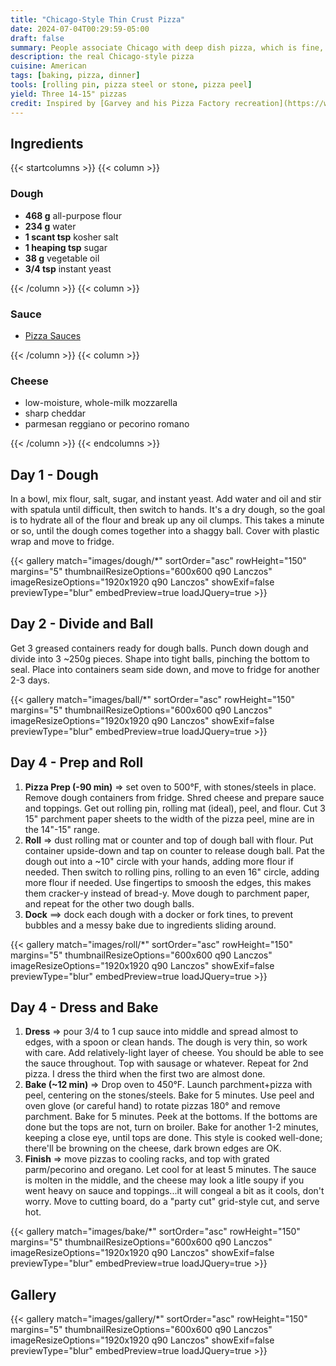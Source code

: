 ```yaml
---
title: "Chicago-Style Thin Crust Pizza"
date: 2024-07-04T00:29:59-05:00
draft: false
summary: People associate Chicago with deep dish pizza, which is fine, for special occassions...it's fine.  But it's the thin crust pizza that is the true Chicago-style pizza, with its cracker crust and fennel-heavy sausage, always "party cut" into squares.
description: the real Chicago-style pizza
cuisine: American
tags: [baking, pizza, dinner]
tools: [rolling pin, pizza steel or stone, pizza peel]
yield: Three 14-15" pizzas
credit: Inspired by [Garvey and his Pizza Factory recreation](https://www.pizzamaking.com/forum/index.php?topic=17662.0)
---
```


## Ingredients

{{< startcolumns >}}
{{< column >}}

### Dough

* **468 g** all-purpose flour
* **234 g** water
* **1 scant tsp** kosher salt
* **1 heaping tsp** sugar
* **38 g** vegetable oil
* **3/4 tsp** instant yeast

{{< /column >}}
{{< column >}}

### Sauce

* [Pizza Sauces](recipes/pizza-sauce)

{{< /column >}}
{{< column >}}

### Cheese

* low-moisture, whole-milk mozzarella
* sharp cheddar
* parmesan reggiano or pecorino romano

{{< /column >}}
{{< endcolumns >}}

## Day 1 - Dough

In a bowl, mix flour, salt, sugar, and instant yeast.  Add water and oil and stir with spatula until difficult, then switch to hands.  It's a dry dough, so the goal is to hydrate all of the flour and break up any oil clumps.  This takes a minute or so, until the dough comes together into a shaggy ball.  Cover with plastic wrap and move to fridge.

{{< gallery match="images/dough/*" sortOrder="asc" rowHeight="150" margins="5" thumbnailResizeOptions="600x600 q90 Lanczos" imageResizeOptions="1920x1920 q90 Lanczos" showExif=false previewType="blur" embedPreview=true loadJQuery=true >}}

## Day 2 - Divide and Ball

Get 3 greased containers ready for dough balls.  Punch down dough and divide into 3 ~250g pieces.  Shape into tight balls, pinching the bottom to seal.  Place into containers seam side down, and move to fridge for another 2-3 days.

{{< gallery match="images/ball/*" sortOrder="asc" rowHeight="150" margins="5" thumbnailResizeOptions="600x600 q90 Lanczos" imageResizeOptions="1920x1920 q90 Lanczos" showExif=false previewType="blur" embedPreview=true loadJQuery=true >}}

## Day 4 - Prep and Roll

1. **Pizza Prep (-90 min)** => set oven to 500°F, with stones/steels in place.  Remove dough containers from fridge.  Shred cheese and prepare sauce and toppings.  Get out rolling pin, rolling mat (ideal), peel, and flour.  Cut 3 15" parchment paper sheets to the width of the pizza peel, mine are in the 14"-15" range.
2. **Roll** => dust rolling mat or counter and top of dough ball with flour.  Put container upside-down and tap on counter to release dough ball.  Pat the dough out into a ~10" circle with your hands, adding more flour if needed.  Then switch to rolling pins, rolling to an even 16" circle, adding more flour if needed.  Use fingertips to smoosh the edges, this makes them cracker-y instead of bread-y.  Move dough to parchment paper, and repeat for the other two dough balls.
3. **Dock** ==> dock each dough with a docker or fork tines, to prevent bubbles and a messy bake due to ingredients sliding around.

{{< gallery match="images/roll/*" sortOrder="asc" rowHeight="150" margins="5" thumbnailResizeOptions="600x600 q90 Lanczos" imageResizeOptions="1920x1920 q90 Lanczos" showExif=false previewType="blur" embedPreview=true loadJQuery=true >}}

## Day 4 - Dress and Bake

1. **Dress** => pour 3/4 to 1 cup sauce into middle and spread almost to edges, with a spoon or clean hands.  The dough is very thin, so work with care.  Add relatively-light layer of cheese.  You should be able to see the sauce throughout.  Top with sausage or whatever.  Repeat for 2nd pizza.  I dress the third when the first two are almost done.
2. **Bake (~12 min)** => Drop oven to 450°F.  Launch parchment+pizza with peel, centering on the stones/steels.  Bake for 5 minutes.  Use peel and oven glove (or careful hand) to rotate pizzas 180° and remove parchment.  Bake for 5 minutes.  Peek at the bottoms.  If the bottoms are done but the tops are not, turn on broiler. Bake for another 1-2 minutes, keeping a close eye, until tops are done.  This style is cooked well-done; there'll be browning on the cheese, dark brown edges are OK.
3. **Finish** => move pizzas to cooling racks, and top with grated parm/pecorino and oregano. Let cool for at least 5 minutes.  The sauce is molten in the middle, and the cheese may look a litle soupy if you went heavy on sauce and toppings...it will congeal a bit as it cools, don't worry.  Move to cutting board, do a "party cut" grid-style cut, and serve hot.

{{< gallery match="images/bake/*" sortOrder="asc" rowHeight="150" margins="5" thumbnailResizeOptions="600x600 q90 Lanczos" imageResizeOptions="1920x1920 q90 Lanczos" showExif=false previewType="blur" embedPreview=true loadJQuery=true >}}

## Gallery

{{< gallery match="images/gallery/*" sortOrder="asc" rowHeight="150" margins="5" thumbnailResizeOptions="600x600 q90 Lanczos" imageResizeOptions="1920x1920 q90 Lanczos" showExif=false previewType="blur" embedPreview=true loadJQuery=true >}}
